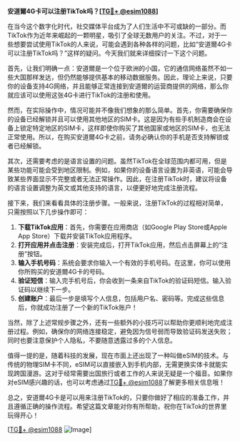 **安道爾4G卡可以注册TikTok吗？[[TG💪+ @esim1088](https://t.me/s/esim1088)]**

在当今这个数字化时代，社交媒体平台成为了人们生活中不可或缺的一部分。而TikTok作为近年来崛起的一颗明星，吸引了全球无数用户的关注。不过，对于一些想要尝试使用TikTok的人来说，可能会遇到各种各样的问题，比如“安道爾4G卡可以注册TikTok吗？”这样的疑问。今天我们就来详细探讨一下这个问题。

首先，让我们明确一点：安道爾是一个位于欧洲的小国，它的通信网络虽然不如一些大国那样发达，但仍然能够提供基本的移动数据服务。因此，理论上来说，只要你的设备支持4G网络，并且能够正常连接到安道爾的运营商提供的网络，那么你就应该可以使用这张4G卡进行TikTok的注册和使用。

然而，在实际操作中，情况可能并不像我们想象的那么简单。首先，你需要确保你的设备已经解锁并且可以使用其他地区的SIM卡。这是因为有些手机制造商会在设备上锁定特定地区的SIM卡，这样即使你购买了其他国家或地区的SIM卡，也无法正常使用。所以，在购买安道爾4G卡之前，请务必确认你的手机是否支持解锁或者已经解锁。

其次，还需要考虑的是语言设置的问题。虽然TikTok在全球范围内都可用，但是某些功能可能会受到地区限制。例如，如果你的设备语言设置为非英语，可能会导致某些界面显示不完整或者无法正常操作。因此，在注册TikTok时，建议将设备的语言设置调整为英文或其他支持的语言，以便更好地完成注册流程。

接下来，我们来看看具体的注册步骤。一般来说，注册TikTok的过程相对简单，只需按照以下几步操作即可：

1. **下载TikTok应用**：首先，你需要在应用商店（如Google Play Store或Apple App Store）下载并安装TikTok应用程序。
2. **打开应用并点击注册**：安装完成后，打开TikTok应用，然后点击屏幕上的“注册”按钮。
3. **输入手机号码**：系统会要求你输入一个有效的手机号码。在这里，你可以使用你所购买的安道爾4G卡的号码。
4. **验证短信**：输入完手机号后，你会收到一条来自TikTok的验证码短信。输入验证码以继续下一步。
5. **创建账户**：最后一步是填写个人信息，包括用户名、密码等。完成这些信息后，你就成功注册了一个新的TikTok账户！

当然，除了上述常规步骤之外，还有一些额外的小技巧可以帮助你更顺利地完成注册过程。例如，确保你的网络连接稳定，避免因为信号弱而导致验证码发送失败；同时也要注意保护个人隐私，不要随意透露过多的个人信息。

值得一提的是，随着科技的发展，现在市面上还出现了一种叫做eSIM的技术。与传统的物理SIM卡不同，eSIM可以直接嵌入到手机内部，无需更换实体卡就能实现跨国漫游。这对于经常需要出国旅行或者工作的人来说无疑是一个福音。如果你对eSIM感兴趣的话，也可以考虑通过[TG💪+ @esim1088](https://t.me/s/esim1088)了解更多相关信息哦！

总之，安道爾4G卡是可以用来注册TikTok的，只要你做好了相应的准备工作，并且遵循正确的操作流程。希望这篇文章能对你有所帮助，祝你在TikTok的世界里玩得开心！

[[TG💪+ @esim1088](https://t.me/s/esim1088) ![Image](https://i.postimg.cc/4NQfJmqS/Snipaste-2025-05-13-00-14-12.png)]